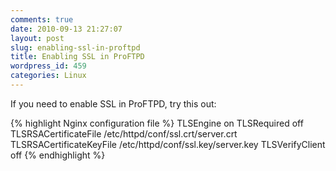 ```yaml
---
comments: true
date: 2010-09-13 21:27:07
layout: post
slug: enabling-ssl-in-proftpd
title: Enabling SSL in ProFTPD
wordpress_id: 459
categories: Linux
---
```


If you need to enable SSL in ProFTPD, try this out:

{% highlight Nginx configuration file %}
<IfModule mod_tls.c>
TLSEngine on
TLSRequired off
TLSRSACertificateFile /etc/httpd/conf/ssl.crt/server.crt
TLSRSACertificateKeyFile /etc/httpd/conf/ssl.key/server.key
TLSVerifyClient off
</IfModule>
{% endhighlight %}
